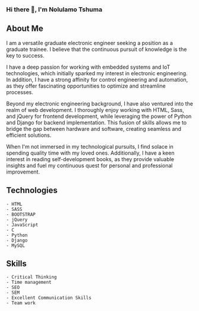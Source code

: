 ### Hi there 👋, I'm Nolulamo Tshuma

## About Me
I am a versatile graduate electronic engineer seeking a position as a graduate trainee. I believe that the continuous pursuit of knowledge is the key to success.

I have a deep passion for working with embedded systems and IoT technologies, which initially sparked my interest in electronic engineering. In addition, I have a strong affinity for control engineering and automation, as they offer fascinating opportunities to optimize and streamline processes.

Beyond my electronic engineering background, I have also ventured into the realm of web development. I thoroughly enjoy working with HTML, Sass, and jQuery for frontend development, while leveraging the power of Python and Django for backend implementation. This fusion of skills allows me to bridge the gap between hardware and software, creating seamless and efficient solutions.

When I'm not immersed in my technological pursuits, I find solace in spending quality time with my loved ones. Additionally, I have a keen interest in reading self-development books, as they provide valuable insights and fuel my continuous quest for personal and professional improvement.

## Technologies
    - HTML
    - SASS
    - BOOTSTRAP
    - jQuery
    - JavaScript
    - C
    - Python
    - Django
    - MySQL

## Skills
    - Critical Thinking
    - Time management
    - SEO
    - SEM
    - Excellent Communication Skills
    - Team work

    

<!--
**Nolulamo/Nolulamo** is a ✨ _special_ ✨ repository because its `README.md` (this file) appears on your GitHub profile.

Here are some ideas to get you started:

- 🔭 I’m currently working on ...
- 🌱 I’m currently learning ...
- 👯 I’m looking to collaborate on ...
- 🤔 I’m looking for help with ...
- 💬 Ask me about ...
- 📫 How to reach me: ...
- 😄 Pronouns: ...
- ⚡ Fun fact: ...
-->
